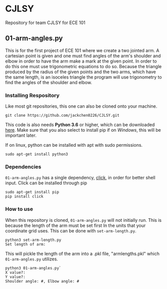 # CJLSY
Repository for team CJLSY for ECE 101

## 01-arm-angles.py

This is for the first project of ECE 101 where we create a two jointed arm.
A cartesian point is given and one must find angles of the arm's shoulder and elbow in order to have the arm make a mark at the given point.
In order to do this one must use trigonometric equations to do so. Because the triangle produced by the radius
of the given points and the two arms, which have the same length, is an isoceles triangle the program will use trigonometry to find the angles
of the shoulder and elbow.

### Installing Respository

Like most git repositories, this one can also be cloned onto your machine.

`git clone https://github.com/jackchen0226/CJLSY.git`

This code is also needs **Python 3.6** or higher, which can be downloaded [here](https://www.python.org/downloads/release/python-363/).
Make sure that you also select to install pip if on *Windows*, this will be important later.

If on linux, python can be installed with apt with sudo permissions.

`sudo apt-get install python3`

### Dependencies

`01-arm-angles.py` has a single dependency, [click](http://click.pocoo.org/5/), in order for better shell input. Click can be installed through pip

```
sudo apt-get install pip
pip install click
```

### How to use

When this repository is cloned, `01-arm-angles.py` will not initially run. This is because the length of the arm must be set first In the units that your coordinate grid uses. This can be done
with `set-arm-length.py`.

```
python3 set-arm-length.py
Set length of arm:
```

This will pickle the length of the arm into a .pkl file, "armlengths.pkl" which `01-arm-angles.py` utilizes.

```
python3 01-arm-angles.py`
X value?:
Y value?:
Shoulder angle: #, Elbow angle: #
```
